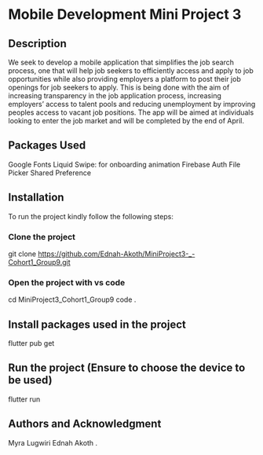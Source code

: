 # Mobile Development Mini Project 3
## Description
We seek to develop a mobile application that simplifies the job search process, one that will help job seekers to efficiently access and apply to  job opportunities while also providing employers a platform to post their job openings for job seekers to apply. This is being done with the aim of increasing transparency in the job application process, increasing employers’ access to talent pools and reducing unemployment by improving peoples access to vacant job positions. The app will be aimed at individuals looking to enter the job market and will be completed by the end of April.



## Packages Used
Google Fonts
Liquid Swipe: for onboarding animation
Firebase Auth
File Picker
Shared Preference

## Installation
To run the project kindly follow the following steps: 

### Clone the project
git clone https://github.com/Ednah-Akoth/MiniProject3-_-Cohort1_Group9.git

### Open the project with vs code
cd MiniProject3_Cohort1_Group9
code .

## Install packages used in the project
flutter pub get

## Run the project (Ensure to choose the device to be used)
flutter run



## Authors and Acknowledgment
Myra Lugwiri
Ednah Akoth
.